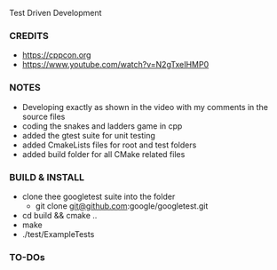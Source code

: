 Test Driven Development

### CREDITS
- https://cppcon.org
- https://www.youtube.com/watch?v=N2gTxeIHMP0

### NOTES
- Developing exactly as shown in the video with my comments in the source files
- coding the snakes and ladders game in cpp
- added the gtest suite for unit testing
- added CmakeLists files for root and test folders
- added build folder for all CMake related files

### BUILD & INSTALL
- clone thee googletest suite into the folder
    - git clone git@github.com:google/googletest.git
- cd build && cmake ..
- make
- ./test/ExampleTests

### TO-DOs